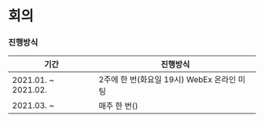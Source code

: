 # 회의

### 진행방식

| 기간                | 진행방식                                   |
| ------------------- | ------------------------------------------ |
| 2021.01. ~ 2021.02. | 2주에 한 번(화요일 19시) WebEx 온라인 미팅 |
| 2021.03. ~          | 매주 한 번()                               |
